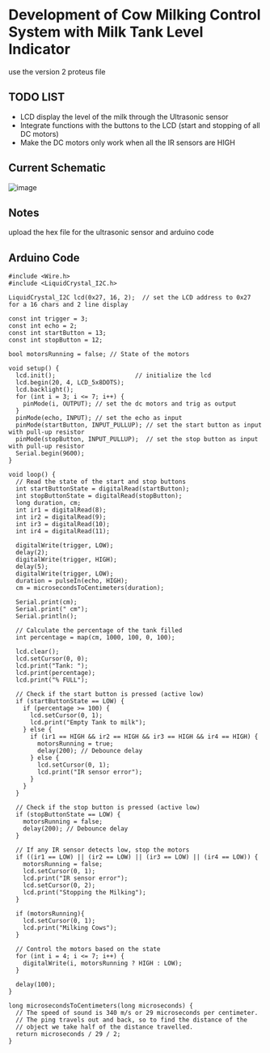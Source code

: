 # Development of Cow Milking Control System with Milk Tank Level Indicator
use the version 2 proteus file
## TODO LIST
- LCD display the level of the milk through the Ultrasonic sensor
- Integrate functions with the buttons to the LCD (start and stopping of all DC motors)
- Make the DC motors only work when all the IR sensors are HIGH
## Current Schematic 
![image](https://github.com/user-attachments/assets/06d052f2-3cf7-48c2-9161-e728ff0e80bb)

## Notes
upload the hex file for the ultrasonic sensor and arduino code
## Arduino Code
```
#include <Wire.h> 
#include <LiquidCrystal_I2C.h>

LiquidCrystal_I2C lcd(0x27, 16, 2);  // set the LCD address to 0x27 for a 16 chars and 2 line display

const int trigger = 3;
const int echo = 2;
const int startButton = 13;
const int stopButton = 12;

bool motorsRunning = false; // State of the motors

void setup() {
  lcd.init();                      // initialize the lcd 
  lcd.begin(20, 4, LCD_5x8DOTS);
  lcd.backlight();
  for (int i = 3; i <= 7; i++) {
    pinMode(i, OUTPUT); // set the dc motors and trig as output
  }
  pinMode(echo, INPUT); // set the echo as input
  pinMode(startButton, INPUT_PULLUP); // set the start button as input with pull-up resistor
  pinMode(stopButton, INPUT_PULLUP);  // set the stop button as input with pull-up resistor
  Serial.begin(9600);
}

void loop() {
  // Read the state of the start and stop buttons
  int startButtonState = digitalRead(startButton);
  int stopButtonState = digitalRead(stopButton);
  long duration, cm;
  int ir1 = digitalRead(8);
  int ir2 = digitalRead(9);
  int ir3 = digitalRead(10);
  int ir4 = digitalRead(11);

  digitalWrite(trigger, LOW);
  delay(2);
  digitalWrite(trigger, HIGH);
  delay(5);
  digitalWrite(trigger, LOW);
  duration = pulseIn(echo, HIGH);
  cm = microsecondsToCentimeters(duration);

  Serial.print(cm);
  Serial.print(" cm");
  Serial.println();

  // Calculate the percentage of the tank filled
  int percentage = map(cm, 1000, 100, 0, 100);

  lcd.clear();
  lcd.setCursor(0, 0);
  lcd.print("Tank: ");
  lcd.print(percentage);
  lcd.print("% FULL");

  // Check if the start button is pressed (active low)
  if (startButtonState == LOW) {
    if (percentage >= 100) {
      lcd.setCursor(0, 1);
      lcd.print("Empty Tank to milk");
    } else {
      if (ir1 == HIGH && ir2 == HIGH && ir3 == HIGH && ir4 == HIGH) {
        motorsRunning = true;
        delay(200); // Debounce delay
      } else {
        lcd.setCursor(0, 1);
        lcd.print("IR sensor error");
      }
    }
  }

  // Check if the stop button is pressed (active low)
  if (stopButtonState == LOW) {
    motorsRunning = false;
    delay(200); // Debounce delay
  }

  // If any IR sensor detects low, stop the motors
  if ((ir1 == LOW) || (ir2 == LOW) || (ir3 == LOW) || (ir4 == LOW)) {
    motorsRunning = false;
    lcd.setCursor(0, 1);
    lcd.print("IR sensor error");
    lcd.setCursor(0, 2);
    lcd.print("Stopping the Milking");
  }

  if (motorsRunning){
    lcd.setCursor(0, 1);
    lcd.print("Milking Cows");
  }
  
  // Control the motors based on the state
  for (int i = 4; i <= 7; i++) {
    digitalWrite(i, motorsRunning ? HIGH : LOW);
  }

  delay(100);
}

long microsecondsToCentimeters(long microseconds) {
  // The speed of sound is 340 m/s or 29 microseconds per centimeter.
  // The ping travels out and back, so to find the distance of the
  // object we take half of the distance travelled.
  return microseconds / 29 / 2;
}



```
